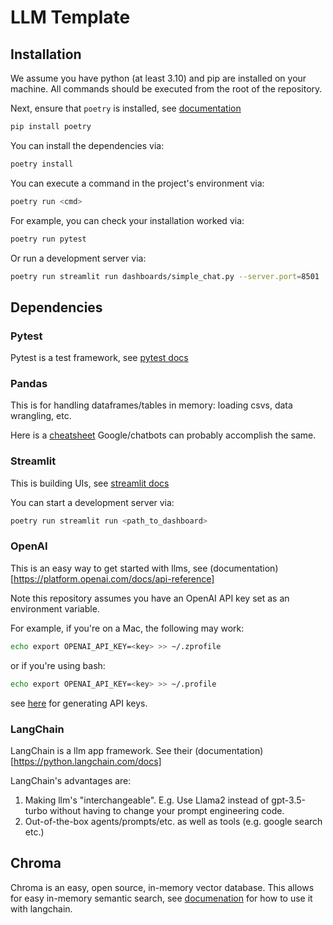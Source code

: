 # LLM Template


## Installation

We assume you have python (at least 3.10) and pip are installed on your machine.
All commands should be executed from the root of the repository.

Next, ensure that `poetry` is installed, see [documentation](https://python-poetry.org/docs/)

```bash
pip install poetry
```

You can install the dependencies via:

```bash
poetry install
```

You can execute a command in the project's environment via:

```bash
poetry run <cmd> 
```

For example, you can check your installation worked via:

```bash
poetry run pytest
```

Or run a development server via:

```bash
poetry run streamlit run dashboards/simple_chat.py --server.port=8501
```

## Dependencies

### Pytest

Pytest is a test framework, see [pytest docs](https://docs.pytest.org/)

### Pandas

This is for handling dataframes/tables in memory: loading csvs, data wrangling,
etc.

Here is a [cheatsheet](https://pandas.pydata.org/Pandas_Cheat_Sheet.pdf)
Google/chatbots can probably accomplish the same. 

### Streamlit

This is building UIs, see [streamlit docs](https://docs.streamlit.io/)

You can start a development server via:

```bash
poetry run streamlit run <path_to_dashboard>
```

### OpenAI

This is an easy way to get started with llms, see (documentation)[https://platform.openai.com/docs/api-reference]

Note this repository assumes you have an OpenAI API key set as an environment variable.

For example, if you're on a Mac, the following may work:

```bash
echo export OPENAI_API_KEY=<key> >> ~/.zprofile
```

or if you're using bash:

```bash
echo export OPENAI_API_KEY=<key> >> ~/.profile
```

see [here](https://platform.openai.com/account/api-keys) for generating API keys.

### LangChain

LangChain is a llm app framework. See their (documentation)[https://python.langchain.com/docs]

LangChain's advantages are:

1. Making llm's "interchangeable". E.g. Use Llama2 instead of gpt-3.5-turbo without
having to change your prompt engineering code.
1. Out-of-the-box agents/prompts/etc. as well as tools (e.g. google search etc.)


## Chroma

Chroma is an easy, open source, in-memory vector database. This allows for easy in-memory
semantic search, see
[documenation](https://python.langchain.com/docs/integrations/vectorstores/chroma)
for how to use it with langchain.
